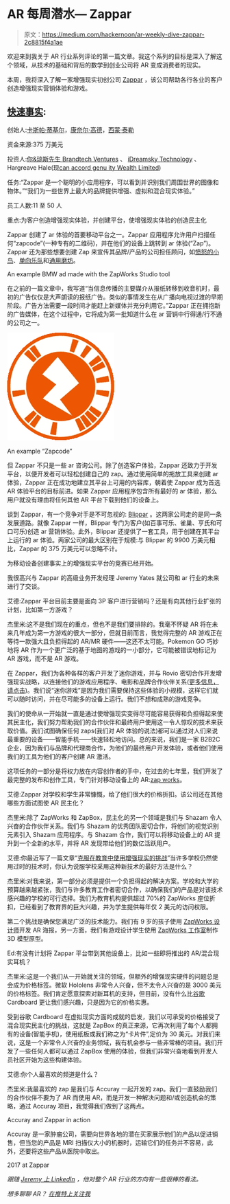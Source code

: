 # AR 每周潜水— Zappar

> 原文：<https://medium.com/hackernoon/ar-weekly-dive-zappar-2c8815f4a1ae>

欢迎来到我关于 AR 行业系列评论的第一篇文章。我这个系列的目标是深入了解这个领域，从技术的基础和背后的数学到创业公司将 AR 变成消费者的现实。

本周，我将深入了解一家增强现实初创公司 [Zappar](https://hackernoon.com/tagged/zapper) ，该公司帮助各行各业的客户创造增强现实营销体验和游戏。

## [快速事实](https://www.crunchbase.com/organization/zappar):

创始人:[卡斯帕·蒂基尔](https://www.crunchbase.com/person/caspar-thykier)，[康奈尔·高德](https://www.crunchbase.com/person/connell-gauld)，[西蒙·泰勒](https://www.crunchbase.com/person/simon-taylor-5)

资金来源:375 万美元

投资人:[你&琼斯先生 Brandtech Ventures](https://www.crunchbase.com/organization/you-mr-jones-brandtech-ventures) 、 [iDreamsky Technology](https://www.crunchbase.com/organization/idreamsky-technology) 、
Hargreave Hale(现[can accord genu ity Wealth Limited](https://www.crunchbase.com/organization/canaccord-genuity-wealth-limited))

任务:“Zappar 是一个聪明的小应用程序，可以看到并识别我们周围世界的图像和物体。”“我们为一些世界上最大的品牌提供增强、虚拟和混合现实体验。”

员工人数:11 至 50 人

重点:为客户创造增强现实体验，并创建平台，使增强现实体验的创造民主化

Zappar 创建了 ar 体验的首要移动平台之一。Zappar 应用程序允许用户扫描任何“zapcode”(一种专有的二维码)，并在他们的设备上跳转到 ar 体验(“Zap”)。Zappar 还为那些想要创建 Zap 来宣传其品牌/产品的公司担任顾问，如[愤怒的小鸟](https://www.zappar.com/campaigns/angry-birds-action/)、[单向乐队](https://www.zappar.com/campaigns/1d-day/)和[通用磨坊](https://www.zappar.com/campaigns/general-mills-scooby-doo/)。

An example BMW ad made with the ZapWorks Studio tool

在之前的一篇文章中，我写道“当信息传播的主要媒介从报纸转移到收音机时，最初的广告仅仅是大声朗读的报纸广告。类似的事情发生在从广播向电视过渡的早期阶段。广告方法需要一段时间才能赶上新媒体并充分利用它。”Zappar 正在拥抱新的广告媒体，在这个过程中，它将成为第一批知道什么在 ar 营销中行得通/行不通的公司之一。

![](img/415e24c403bac34a991199cacbea439d.png)

An example “Zapcode”

但 Zappar 不只是一些 ar 咨询公司。除了创造客户体验，Zappar 还致力于开发平台，以便开发者可以轻松创建自己的 zap。通过使用简单的拖放工具来创建 ar 体验，Zappar 正在成功地建立其平台上可用的内容库，朝着使 Zappar 成为首选 AR 体验平台的目标前进。如果 Zappar 应用程序包含所有最好的 ar 体验，那么用户就没有理由将任何其他 AR 平台下载到他们的设备上。

谈到 Zappar，有一个竞争对手是不可忽视的: [Blippar](https://www.crunchbase.com/organization/blippar) 。这两家公司走的是同一条发展道路。就像 Zappar 一样，Blippar 专门为客户(如百事可乐、雀巢、亨氏和可口可乐)创造 ar 营销体验。此外，Blippar 还提供了一套工具，用于创建在其平台上运行的 ar 体验。两家公司的最大区别在于规模:与 Blippar 的 9900 万美元相比，Zappar 的 375 万美元可以忽略不计。

为移动设备创建事实上的增强现实平台的竞赛已经开始。

我很高兴与 Zappar 的高级业务开发经理 Jeremy Yates 就公司和 ar 行业的未来进行了交谈。

艾德:Zappar 平台目前主要是面向 3P 客户进行营销吗？还是有向其他行业扩张的计划，比如第一方游戏？

杰里米:这不是我们现在的重点，但也不是我们要排除的。我毫不怀疑 AR 将在未来几年成为第一方游戏的很大一部分，但就目前而言，我觉得完整的 AR 游戏正在等待一款强大且负担得起的 AR/MR 硬件——这还不太可能。Pokemon GO 巧妙地将 AR 作为一个更广泛的基于地图的游戏的一小部分，它可能被错误地标记为 AR 游戏，而不是 AR 游戏。

在 Zappar，我们为各种各样的客户开发了迷你游戏，并与 Rovio 密切合作开发增强现实战略，以连接他们的游戏应用程序、电影和品牌合作伙伴关系([更多信息，请点击](https://venturebeat.com/2016/04/27/rovio-aims-to-distribute-a-billion-angry-birds-augmented-reality-birdcodes-in-huge-marketing-campaign/))。我们说“迷你游戏”是因为我们需要保持这些体验的小规模，这样它们就可以随时访问，并在尽可能多的设备上运行。我们不想和成熟的游戏竞争。

我们的使命从一开始就一直是通过使增强现实变得尽可能容易获得和负担得起来使其民主化，我们努力帮助我们的合作伙伴和最终用户使用这一令人惊叹的技术来获取价值。我们试图确保任何 zaps(我们对 AR 体验的说法)都可以通过对人们来说最重要的设备——智能手机——快速轻松地访问。总的来说，我们是一家 B2B2C 企业，因为我们与品牌和代理商合作，为他们的最终用户开发体验，或者他们使用我们的工具为他们的客户创建 AR 激活。

这项任务的一部分是将权力放在内容创作者的手中，在过去的七年里，我们开发了最完整的发布和创作工具，专门针对移动设备上的 AR:[zap works](https://zap.works/)。

艾德:Zappar 对学校和学生非常慷慨，给了他们很大的价格折扣。该公司还在其他哪些方面试图使 AR 民主化？

杰里米:除了 ZapWorks 和 ZapBox，民主化的另一个领域是我们与 Shazam 令人兴奋的合作伙伴关系。我们与 Shazam 的优秀团队密切合作，将他们的视觉识别元素引入 Shazam 应用程序。与 Shazam 合作，我们可以将移动设备上的 AR 提升到一个全新的水平，并将 AR 发现带给他们的数亿活跃用户。

艾德:你最近写了一篇文章“[克服在教育中使用增强现实的挑战](https://www.linkedin.com/pulse/overcoming-challenges-using-augmented-reality-education-jeremy-yates/)”当许多学校仍然使用过时的技术时，你认为说服学校采用这种新技术的最好方法是什么？

杰里米:对我来说，第一部分必须是提供一个负担得起的解决方案。学校和大学的预算越来越紧张，我们与许多教育工作者密切合作，以确保我们的产品是对该技术感兴趣的学校的可行选择。我们为教育机构提供超过 70%的 ZapWorks 座位折扣，已经看到了教育界的巨大兴趣，并为学生提供每年仅 2 美元的访问权限。

第二个挑战是确保您满足广泛的技术能力。我们有 9 岁的孩子使用 [ZapWorks 设计师](https://zap.works/about/#tools)开发 AR 海报，另一方面，我们有游戏设计学生使用 [ZapWorks 工作室](https://zap.works/studio/)制作 3D 模型原型。

Ed:有没有计划将 Zappar 平台带到其他设备上，比如一些即将推出的 AR/混合现实耳机？

杰里米:这是一个我们从一开始就关注的领域，但额外的增强现实硬件的问题总是会成为价格标签。微软 Hololens 非常令人兴奋，但不太令人兴奋的是 3000 美元的价格标签。我们肯定愿意探索对新耳机的支持，但目前，没有什么比[谷歌](https://hackernoon.com/tagged/google) Cardboard 更让我们感兴趣，只是因为它的价格实惠。

受到谷歌 Cardboard 在虚拟现实方面的成就的启发，我们以可承受的价格接受了混合现实民主化的挑战，这就是 ZapBox 的真正来源，它再次利用了每个人都拥有的设备(智能手机)，使用纸板或我们称之为“卡片件”,定价为 30 美元。对我们来说，这是一个非常令人兴奋的业务领域，我有机会参与一些非常棒的项目。我们开发了一些任何人都可以通过 ZapBox 使用的体验，但我们非常兴奋地看到开发人员社区开始为这些构建体验。

艾德:你个人最喜欢的频道是什么？

杰里米:我最喜欢的 zap 是我们与 Accuray 一起开发的 zap。我们一直鼓励我们的合作伙伴不要为了 AR 而使用 AR，而是开发一种解决问题和/或创造机会的策略，通过 Accuray 项目，我觉得我们做到了这两点。

Accuray and Zappar in action

Accuray 是一家肿瘤公司，需要向世界各地的潜在买家展示他们的产品以促进销售，但当您的产品是 MRI 扫描仪大小的机器时，运输它们的任务并不容易，此外，还要将这些产品从医院中取出。

2017 at Zappar

*跟随* [*Jeremy 上 LinkedIn*](https://www.linkedin.com/in/yatesjeremy/) *，他对整个 AR 行业的方向有一些很棒的看法。*

*想多聊聊 AR？* [*在推特上关注我*](https://twitter.com/schembor)